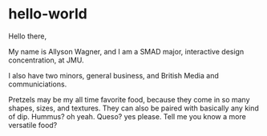 # hello-world

Hello there,

My name is Allyson Wagner, and I am a SMAD major, interactive design concentration, at JMU.

I also have two minors, general business, and British Media and communiciations. 

Pretzels may be my all time favorite food, because they come in so many shapes, sizes, and textures. They can also be paired with basically any kind of dip. Hummus? oh yeah. Queso? yes please. Tell me you know a more versatile food?
